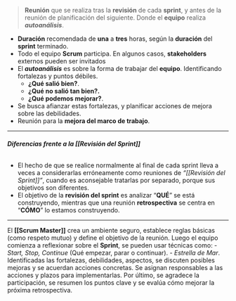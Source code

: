 > **Reunión** que se realiza tras la **revisión** de cada **sprint**, y antes de la reunión de planificación del siguiente. Donde el **equipo** realiza ***autoanálisis***.

- **Duración** recomendada de **una** a **tres** horas, según la **duración** del **sprint** terminado.
- Todo el equipo **Scrum** participa. En algunos casos, **stakeholders** externos pueden ser invitados
- El ***autoanálisis*** es sobre la forma de trabajar del **equipo**. Identificando fortalezas y puntos débiles. 
	- **¿Qué salió bien?**.
	- **¿Qué no salió tan bien?.**
	- **¿Qué podemos mejorar?**.
- Se busca afianzar estas fortalezas, y planificar acciones de mejora sobre las debilidades. 
- Reunión para la **mejora del marco de trabajo**.

****
###### **Diferencias frente a la [[Revisión del Sprint]]**
- El hecho de que se realice normalmente al final de cada sprint lleva a veces a considerarlas erróneamente como reuniones de *“[[Revisión del Sprint]]”*, cuando es aconsejable tratarlas por separado, porque sus objetivos son diferentes.
- El objetivo de la **revisión del sprint** es analizar “**QUÉ**” se está construyendo, mientras que una reunión **retrospectiva** se centra en “**CÓMO**” lo estamos construyendo.
****
El **[[Scrum Master]]** crea un ambiente seguro, establece reglas básicas (como respeto mutuo) y define el objetivo de la reunión. Luego el equipo comienza a reflexionar sobre el **Sprint**, se pueden usar técnicas como:
	- _Start, Stop, Continue_ (Qué empezar, parar o continuar).
	- _Estrella de Mar_.
Identificadas las fortalezas, debilidades, aspectos, se discuten posibles mejoras y se acuerdan acciones concretas. Se asignan responsables a las acciones y plazos para implementarlas.
Por último, se agradece la participación, se resumen los puntos clave y se evalúa cómo mejorar la próxima retrospectiva.